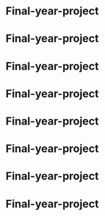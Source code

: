 # Final-year-project
# Final-year-project
# Final-year-project
# Final-year-project
# Final-year-project
# Final-year-project
# Final-year-project
# Final-year-project
